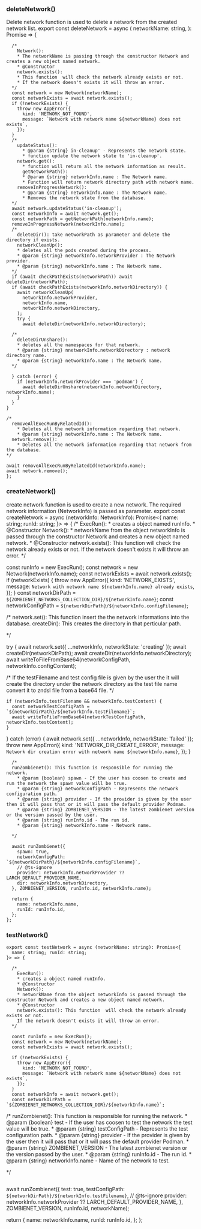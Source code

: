 ### deleteNetwork()
Delete network function is used to delete a network from the created network list.
export const deleteNetwork = async (
  networkName: string,
): Promise<void> => {
```
  /*
    Network():
    * The networkName is passing through the constructor Network and creates a new object named network. 
    * @Constructor
    network.exists(): 
    * This function  will check the network already exists or not. 
    * If the network doesn't exists it will throw an error.
  */
  const network = new Network(networkName);
  const networkExists = await network.exists();
  if (!networkExists) {
    throw new AppError({
      kind: 'NETWORK_NOT_FOUND',
      message: `Network with network name ${networkName} does not exists`,
    });
  }
  /*
    updateStatus(): 
      * @param {string} in-cleanup' - Represents the network state.
      * function update the network state to 'in-cleanup'.
    network.get(): 
      * function will return all the network information as result.
      getNetworkPath(): 
      * @param {string} networkInfo.name : The Network name.
      * Function will return network directory path with network name.
    removeInProgressNetwork():
      * @param {string} networkInfo.name : The Network name.
      * Removes the network state from the database.
  */
  await network.updateStatus('in-cleanup');
  const networkInfo = await network.get();
  const networkPath = getNetworkPath(networkInfo.name);
  removeInProgressNetwork(networkInfo.name);
  /*
    deleteDir(): take networkPath as parameter and delete the directory if exists.
    networkCleanUp(): 
    * deletes all the pods created during the process.
    * @param {string} networkInfo.networkProvider : The Network provider.
    * @param {string} networkInfo.name : The Network name.
  */
  if (await checkPathExists(networkPath)) await deleteDir(networkPath);
  if (await checkPathExists(networkInfo.networkDirectory)) {
    await networkCleanUp(
      networkInfo.networkProvider,
      networkInfo.name,
      networkInfo.networkDirectory,
    );
    try {
      await deleteDir(networkInfo.networkDirectory);
  ```
      /*
        deleteDirUnshare(): 
        * deletes all the namespaces for that network.
        * @param {string} nnetworkInfo.networkDirectory : network directory name.
        * @param {string} networkInfo.name : The Network name.
      */
  ```
    } catch (error) {
      if (networkInfo.networkProvider === 'podman') {
        await deleteDirUnshare(networkInfo.networkDirectory, networkInfo.name);
      }
    }
  }

  /*
    removeAllExecRunByRelatedId(): 
      * Deletes all the network information regarding that network.
      * @param {string} networkInfo.name : The Network name.
    network.remove(): 
      * Deletes all the network information regarding that network from the database.
  */

  await removeAllExecRunByRelatedId(networkInfo.name);
  await network.remove();
};
``` 

### createNetwork()
create network function is used to create a new network. The required network information (NetworkInfo) is passed as parameter.
export const createNetwork = async (networkInfo: NetworkInfo): Promise<{
  name: string; runId: string;
}> => {
  /*
    ExecRun():
    * creates a object named runInfo.
    * @Constructor
    Network(): 
    * networkName from the object networkInfo is passed through the constructor Network and creates a new object named network. 
    * @Constructor
    network.exists(): This function  will check the network already exists or not. 
    If the network doesn't exists it will throw an error.
  */

  const runInfo = new ExecRun();
  const network = new Network(networkInfo.name);
  const networkExists = await network.exists();
  if (networkExists) {
    throw new AppError({
      kind: 'NETWORK_EXISTS',
      message: `Network with network name ${networkInfo.name} already exists`,
    });
  }
  const networkDirPath = `${ZOMBIENET_NETWORKS_COLLECTION_DIR}/${networkInfo.name}`;
  const networkConfigPath = `${networkDirPath}/${networkInfo.configFilename}`;

  /*
    network.set(): This function insert the the network informations into the database.
    createDir(): This creates the directory in that perticular path.

  */

  try {
    await network.set({ ...networkInfo, networkState: 'creating' });
    await createDir(networkDirPath);
    await createDir(networkInfo.networkDirectory);
    await writeToFileFromBase64(networkConfigPath, networkInfo.configContent);
   
  /*
      If the testFilename and test config file is given by the user the it will create the directory under the network directory as the test file name convert it to zndsl file from a base64 file.
  */

    if (networkInfo.testFilename && networkInfo.testContent) {
      const networkTestConfigPath = `${networkDirPath}/${networkInfo.testFilename}`;
      await writeToFileFromBase64(networkTestConfigPath, networkInfo.testContent);
    }
  } catch (error) {
    await network.set({ ...networkInfo, networkState: 'failed' });
    throw new AppError({
      kind: 'NETWORK_DIR_CREATE_ERROR',
      message: `Network dir creation error with network name ${networkInfo.name}`,
    });
  }
```
  /*
  runZombienet(): This function is responsible for running the network.
    * @param {boolean} spawn - If the user has coosen to create and run the network the spawn value will be true.
    * @param {string} networkConfigPath - Represents the network configuration path.
    * @param {string} provider - If the provider is given by the user then it will pass that or it will pass the default provider Podman.
    * @param {string} ZOMBIENET_VERSION - The latest zombienet version or the version passed by the user.
    * @param {string} runInfo.id - The run id.
    * @param {string} networkInfo.name - Network name.
    
  */

  await runZombienet({
    spawn: true,
    networkConfigPath: `${networkDirPath}/${networkInfo.configFilename}`,
    // @ts-ignore
    provider: networkInfo.networkProvider ?? LARCH_DEFAULT_PROVIDER_NAME,
    dir: networkInfo.networkDirectory,
  }, ZOMBIENET_VERSION, runInfo.id, networkInfo.name);

  return {
    name: networkInfo.name,
    runId: runInfo.id,
  };
};
```

### testNetwork()
```
export const testNetwork = async (networkName: string): Promise<{
  name: string; runId: string;
}> => {

  /*
    ExecRun():
    * creates a object named runInfo.
    * @Constructor
    Network(): 
    * networkName from the object networkInfo is passed through the constructor Network and creates a new object named network. 
    * @Constructor
    network.exists(): This function  will check the network already exists or not. 
    If the network doesn't exists it will throw an error.
  */

  const runInfo = new ExecRun();
  const network = new Network(networkName);
  const networkExists = await network.exists();

  if (!networkExists) {
    throw new AppError({
      kind: 'NETWORK_NOT_FOUND',
      message: `Network with network name ${networkName} does not exists`,
    });
  }
  const networkInfo = await network.get();
  const networkDirPath = `${ZOMBIENET_NETWORKS_COLLECTION_DIR}/${networkInfo.name}`;
```
   /*
  runZombienet(): This function is responsible for running the network.
    * @param {boolean} test - If the user has coosen to test the network the test value will be true.
    * @param {string} testConfigPath - Represents the test configuration path.
    * @param {string} provider - If the provider is given by the user then it will pass that or it will pass the default provider Podman.
    * @param {string} ZOMBIENET_VERSION - The latest zombienet version or the version passed by the user.
    * @param {string} runInfo.id - The run id.
    * @param {string} networkInfo.name - Name of the network to test.
    
  */
```
```

  await runZombienet({
    test: true,
    testConfigPath: `${networkDirPath}/${networkInfo.testFilename}`,
    // @ts-ignore
    provider: networkInfo.networkProvider ?? LARCH_DEFAULT_PROVIDER_NAME,
  }, ZOMBIENET_VERSION, runInfo.id, networkName);

  return {
    name: networkInfo.name,
    runId: runInfo.id,
  };
};
```
```